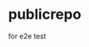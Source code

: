 # publicrepo
for e2e test



















































































































































































































































































































































































































































































































































































































































































































































































































































































































































































































































































































































































































































































































































































































































































































































































































































































































































































































































































































































































































































































































































































































































































































































































































































































































































































































































































































































































































































































































































































































































































































































































































































































































































































































































































































































































































































